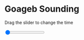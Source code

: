 <h1>Goageb Sounding</h1>
<p>Drag the slider to change the time</p>

<div class="slidecontainer">
<input oninput='setImage(this)' class="slider" type="range" min="0" max="5" value="0" step="1" />
<img id='img'/>
</div>

<script>
var img = document.getElementById('img');
var img_array = ['/assets/images/skwt/skd_goageb_wrfout_d01_2020-08-05_12:00:00.png',
'/assets/images/skwt/skd_goageb_wrfout_d01_2020-08-05_18:00:00.png',
'/assets/images/skwt/skd_goageb_wrfout_d01_2020-08-06_00:00:00.png',
'/assets/images/skwt/skd_goageb_wrfout_d01_2020-08-06_06:00:00.png',
'/assets/images/skwt/skd_goageb_wrfout_d01_2020-08-06_12:00:00.png',];
function setImage(obj)
{
        var value = obj.value;
        img.src = img_array[value];

}
</script>
